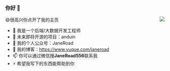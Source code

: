 ### 你好 👋



<img align="right" src="https://github-readme-stats.vercel.app/api?username=JaneRoad&show_icons=true&icon_color=CE1D2D&text_color=718096&bg_color=ffffff&hide_title=true" />


😄很高兴你点开了我的主页

- 🔭 我是一个后端/大数据开发工程师
- 🌱 未来即将开源的项目：anduin
- 👯 我的个人公众号：JaneRoad
- 💭 我的博客：https://www.yuque.com/janeroad
- 📫 你可以通过微信搜**JaneRoad556**联系我
- ⚡ 希望我写下的东西能帮助到你
